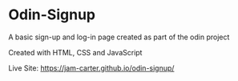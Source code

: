 # Odin-Signup
A basic sign-up and log-in page created as part of the odin project <br>

Created with HTML, CSS and JavaScript <br>

Live Site: https://jam-carter.github.io/odin-signup/
